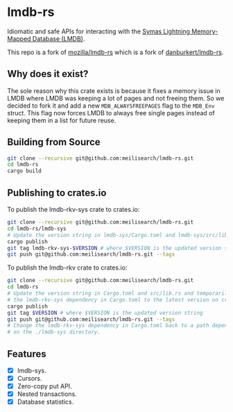 # lmdb-rs

Idiomatic and safe APIs for interacting with the
[Symas Lightning Memory-Mapped Database (LMDB)](http://symas.com/mdb/).

This repo is a fork of [mozilla/lmdb-rs](https://github.com/mozilla/lmdb-rs)
which is a fork of [danburkert/lmdb-rs](https://github.com/danburkert/lmdb-rs).

## Why does it exist?

The sole reason why this crate exists is because it fixes a memory issue in LMDB
where LMDB was keeping a lot of pages and not freeing them. So we decided to fork it
and add a new `MDB_ALWAYSFREEPAGES` flag to the `MDB_Env` struct. This flag now forces
LMDB to always free single pages instead of keeping them in a list for future reuse.

## Building from Source

```bash
git clone --recursive git@github.com:meilisearch/lmdb-rs.git
cd lmdb-rs
cargo build
```

## Publishing to crates.io

To publish the lmdb-rkv-sys crate to crates.io:

```bash
git clone --recursive git@github.com:meilisearch/lmdb-rs.git
cd lmdb-rs/lmdb-sys
# Update the version string in lmdb-sys/Cargo.toml and lmdb-sys/src/lib.rs.
cargo publish
git tag lmdb-rkv-sys-$VERSION # where $VERSION is the updated version string
git push git@github.com:meilisearch/lmdb-rs.git --tags
```

To publish the lmdb-rkv crate to crates.io:

```bash
git clone --recursive git@github.com:meilisearch/lmdb-rs.git
cd lmdb-rs
# Update the version string in Cargo.toml and src/lib.rs and temporarily change
# the lmdb-rkv-sys dependency in Cargo.toml to the latest version on crates.io.
cargo publish
git tag $VERSION # where $VERSION is the updated version string
git push git@github.com:meilisearch/lmdb-rs.git --tags
# Change the lmdb-rkv-sys dependency in Cargo.toml back to a path dependency
# on the ./lmdb-sys directory.
```

## Features

* [x] lmdb-sys.
* [x] Cursors.
* [x] Zero-copy put API.
* [x] Nested transactions.
* [x] Database statistics.
